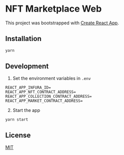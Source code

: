 # NFT Marketplace Web

This project was bootstrapped with [Create React App](https://github.com/facebook/create-react-app). 

## Installation

```bash
yarn
```

## Development
1. Set the environment variables in `.env`

```env
REACT_APP_INFURA_ID=
REACT_APP_NFT_CONTRACT_ADDRESS=
REACT_APP_COLLECTION_CONTRACT_ADDRESS=
REACT_APP_MARKET_CONTRACT_ADDRESS=
```
2. Start the app
            
`yarn start`

## License
[MIT](https://choosealicense.com/licenses/mit/)